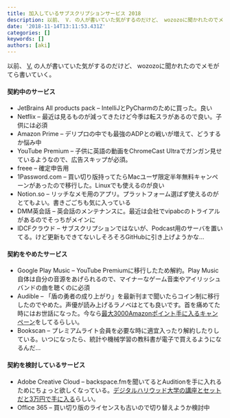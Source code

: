 ```yaml
---
title: 加入しているサブスクリプションサービス 2018
description: 以前、 V. の人が書いていた気がするのだけど、 wozozoに聞かれたのでメモがてら書いていく。
date: '2018-11-14T13:11:53.431Z'
categories: []
keywords: []
authors: [aki]
---
```


以前、 [V.](https://medium.com/u/f0ab18163247) の人が書いていた気がするのだけど、 wozozoに聞かれたのでメモがてら書いていく。

#### 契約中のサービス

*   JetBrains All products pack – IntelliJとPyCharmのために買った。良い
*   Netflix – 最近は見るものが減ってきたけど今季は転スラがあるので良い。子供には必須
*   Amazon Prime – デリプロの中でも最強のADPとの戦いが増えて、どうするか悩み中
*   YouTube Premium – 子供に英語の動画をChromeCast Ultraでガンガン見せているようなので、広告スキップが必須。
*   freee – 確定申告用
*   1Password.com – 買い切り版持ってたらMacユーザ限定半年無料キャンペーンがあったので移行した。Linuxでも使えるのが良い
*   Notion.so – リッチなメモ用のアプリ。プラットフォーム選ばず使えるのがとてもよい。書きごごちも気に入っている
*   DMM英会話 – 英会話のメンテナンスに。最近は会社でvipabcのトライアルがあるのでそっちがメインに
*   IDCFクラウド – サブスクリプションではないが、Podcast用のサーバを置いてる。けど更新もできてないしそろそろGitHubに引き上げようかな…

#### 契約をやめたサービス

*   Google Play Music – YouTube Premiumに移行したため解約。Play Music自体は自分の音源をあげられるので、マイナーなゲーム音楽やアイリッシュバンドの曲を聴くのに必須
*   Audible – 「盾の勇者の成り上がり」を最新刊まで聞いたらコイン制に移行したのでやめた。声優が読み上げるラノベはとても良いです。首を痛めてた時にはお世話になった。今なら[最大3000Amazonポイント手に入るキャンペーン](https://amzn.to/2PvEHJv)をしてるらしい。
*   Bookscan – プレミアムライト会員を必要な時に適宜入ったり解約したりしている。いつになったら、統計や機械学習の教科書が電子で買えるようになるんだ…

#### 契約を検討しているサービス

*   Adobe Creative Cloud – backspace.fmを聞いてるとAuditionを手に入れるためにちょっと欲しくなっている。[デジタルハリウッド大学の講座とセットだと3万円で手に入る](https://online.dhw.co.jp/course/adobe/)らしい。
*   Office 365 – 買い切り版のライセンスも古いので切り替えようか検討中